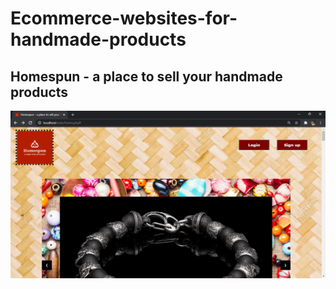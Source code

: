 # Ecommerce-websites-for-handmade-products
<h2>Homespun - a place to sell your handmade products</h2>
<img src="https://github.com/Nikhil-V-maker/Ecommerce-websites-for-handmade-products/blob/master/Screenshots/Homespun_a_place_to_sell_your_handmade_products_1.jpg">
